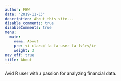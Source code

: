 ```yaml
---
author: FBW
date: "2019-11-03"
description: About this site...
disable_comments: true
disableComments: true
menu:
  main:
    name: About
    pre: <i class='fa fa-user fa-fw'></i>
    weight: 3
nav_off: true
title: About
---
```


Avid R user with a passion for analyzing financial data.
